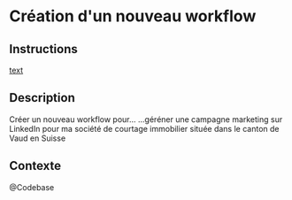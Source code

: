 # Création d'un nouveau workflow

## Instructions
[text](instructions/instructions_v1.0.0.md)

## Description
Créer un nouveau workflow pour...
...géréner une campagne marketing sur LinkedIn pour ma société de courtage immobilier située dans le canton de Vaud en Suisse

## Contexte
@Codebase
